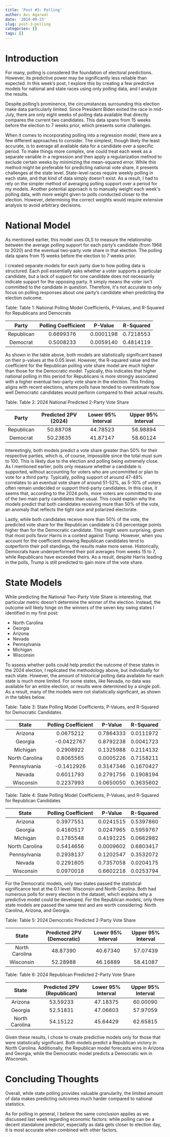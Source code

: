 ```yaml
---
title: 'Post #3: Polling'
author: Avi Agarwal
date: '2024-09-23'
slug: post-3-polling
categories: []
tags: []
---
```






































# Introduction

For many, polling is considered the foundation of electoral predictions. However, its predictive power may be significantly less reliable than expected. In this week’s post, I explore this by creating a few predictive models for national and state races using only polling data, and I analyze the results.

Despite polling’s prominence, the circumstances surrounding this election make data particularly limited. Since President Biden exited the race in mid-July, there are only eight weeks of polling data available that directly compares the current two candidates. This data spans from 15 weeks before the election to 7 weeks prior, which presents some challenges.

When it comes to incorporating polling into a regression model, there are a few different approaches to consider. The simplest, though likely the least accurate, is to average all available data for a candidate over a specific period. To make things more complex, one could treat each week as a separate variable in a regression and then apply a regularization method to exclude certain weeks by minimizing the mean-squared error. While this method might be preferable for predicting national vote share, it presents challenges at the state level. State-level races require weekly polling in each state, and that kind of data simply doesn't exist. As a result, I had to rely on the simpler method of averaging polling support over a period for my models. Another potential approach is to manually weight each week's polling data, with more weight given to polls conducted closer to the election. However, determining the correct weights would require extensive analysis to avoid arbitrary decisions.

# National Model

As mentioned earlier, this model uses OLS to measure the relationship between the average polling support for each party’s candidate (from 1968 to 2020) and the eventual two-party vote share in that election. The polling data spans from 15 weeks before the election to 7 weeks prior.

I created separate models for each party due to how polling data is structured. Each poll essentially asks whether a voter supports a particular candidate, but a lack of support for one candidate does not necessarily indicate support for the opposing party. It simply means the voter isn't committed to the candidate in question. Therefore, it's not accurate to only focus on polling responses about one party’s candidate when predicting the election outcome.


Table: <span id="tab:unnamed-chunk-5"></span>Table 1: National Polling Model Coefficients, P-Values, and R-Squared for Republicans and Democrats

|   Party    | Polling Coefficient |  P-Value  | R-Squared |
|:----------:|:-------------------:|:---------:|:---------:|
| Republican |      0.6699376      | 0.0001198 | 0.7218553 |
|  Democrat  |      0.5008233      | 0.0059140 | 0.4814119 |

As shown in the table above, both models are statistically significant based on their p-values at the 0.05 level. However, the R-squared value and the coefficient for the Republican polling vote share model are much higher than those for the Democratic model. Typically, this indicates that higher national polling in this period for Republicans is more strongly associated with a higher eventual two-party vote share in the election. This finding aligns with recent elections, where polls have tended to overestimate how well Democratic candidates would perform compared to their actual results. 



Table: <span id="tab:unnamed-chunk-6"></span>Table 2: 2024 National Predicted 2-Party Vote Share

|   Party    | Predicted 2PV (2024) | Lower 95% Interval | Upper 95% Interval |
|:----------:|:--------------------:|:------------------:|:------------------:|
| Republican |       50.88708       |      44.78523      |      56.98894      |
|  Democrat  |       50.23635       |      41.87147      |      58.60124      |

Interestingly, both models predict a vote share greater than 50% for their respective parties, which is, of course, impossible since the total must sum to 100. This is likely due to the election and polling being extremely close. As I mentioned earlier, polls only measure whether a candidate is supported, without accounting for voters who are uncommitted or plan to vote for a third party. Typically, polling support of around 47-48% correlates to an eventual vote share of around 51-52%, as 5-10% of voters often remain undecided or support third-party candidates. In this case, it seems that, according to the 2024 polls, more voters are committed to one of the two main party candidates than usual. This could explain why the models predict that both candidates receiving more than 50% of the vote, an anomaly that reflects the tight race and polarized electorate. 

Lastly, while both candidates receive more than 50% of the vote, the predicted vote share for the Republican candidate is 0.6 percentage points higher than for the Democratic candidate. This might seem surprising, given that most polls favor Harris in a contest against Trump. However, when you account for the coefficient showing Republican candidates tend to outperform their poll standings, the results make more sense. Historically, Democrats have underperformed their poll averages from weeks 15 to 7, while Republicans have exceeded theirs. As a result, despite Harris leading in the polls, Trump is still predicted to gain more of the vote share.

# State Models

While predicting the National Two-Party Vote Share is interesting, that particular metric doesn't determine the winner of the election. Instead, the outcome will likely hinge on the winners of the seven key swing states I identified in my first post:

- North Carolina
- Georgia
- Arizona
- Nevada
- Pennsylvania
- Michigan
- Wisconsin

To assess whether polls could help predict the outcome of these states in the 2024 election, I replicated the methodology above, but individually for each state. However, the amount of historical polling data available for each state is much more limited. For some states, like Nevada, no data was available for an entire election, or results were determined by a single poll. As a result, many of the models were not statistically significant, as shown in the tables below.



Table: <span id="tab:unnamed-chunk-11"></span>Table 3: State Polling Model Coefficients, P-Values, and R-Squared for Democratic Candidates

|     State      | Polling Coefficient |  P-Value  | R-Squared |
|:--------------:|:-------------------:|:---------:|:---------:|
|    Arizona     |      0.0675212      | 0.7864333 | 0.0111972 |
|    Georgia     |     -0.0422767      | 0.8792238 | 0.0041723 |
|    Michigan    |      0.2908922      | 0.1325988 | 0.2114132 |
| North Carolina |      0.8065565      | 0.0005226 | 0.7158211 |
|  Pennsylvania  |     -0.1412926      | 0.3147346 | 0.1670427 |
|     Nevada     |      0.6011793      | 0.2791756 | 0.1908194 |
|   Wisconsin    |      0.2237993      | 0.0650050 | 0.3635602 |


Table: <span id="tab:unnamed-chunk-12"></span>Table 4: State Polling Model Coefficients, P-Values, and R-Squared for Republican Candidates

|     State      | Polling Coefficient |  P-Value  | R-Squared |
|:--------------:|:-------------------:|:---------:|:---------:|
|    Arizona     |      0.3977551      | 0.0241515 | 0.5397860 |
|    Georgia     |      0.4160517      | 0.0247965 | 0.5959767 |
|    Michigan    |      0.1785548      | 0.4191225 | 0.0662982 |
| North Carolina |      0.5414656      | 0.0009602 | 0.6803417 |
|  Pennsylvania  |      0.2938137      | 0.1202547 | 0.3532072 |
|     Nevada     |      0.2291605      | 0.7357058 | 0.0204175 |
|   Wisconsin    |      0.0970018      | 0.6602218 | 0.0253794 |

For the Democratic models, only two states passed the statistical significance test at the 0.1 level: Wisconsin and North Carolina. Both had numerous polls for every election in the dataset, which explains why a predictive model could be developed. For the Republican models, only three state models are passed the same test and are worth considering: North Carolina, Arizona, and Georgia.


Table: <span id="tab:unnamed-chunk-16"></span>Table 5: 2024 Democratic Predicted 2-Party Vote Share

|     State      | Predicted 2PV (Democratic) | Lower 95% Interval | Upper 95% Interval |
|:--------------:|:--------------------------:|:------------------:|:------------------:|
| North Carolina |          48.87390          |      40.67340      |      57.07439      |
|   Wisconsin    |          52.28988          |      46.16889      |      58.41087      |


Table: <span id="tab:unnamed-chunk-15"></span>Table 6: 2024 Republican Predicted 2-Party Vote Share

|     State      | Predicted 2PV (Republican) | Lower 95% Interval | Upper 95% Interval |
|:--------------:|:--------------------------:|:------------------:|:------------------:|
|    Arizona     |          53.59233          |      47.18375      |      60.00090      |
|    Georgia     |          52.51831          |      47.06603      |      57.97059      |
| North Carolina |          54.15122          |      45.64429      |      62.65815      |

Given these results, I chose to create predictive models only for those that were statistically significant. Both models predict a Republican victory in North Carolina. Additionally, the Republican model forecasts wins in Arizona and Georgia, while the Democratic model predicts a Democratic win in Wisconsin.

# Concluding Thoughts

Overall, while state polling provides valuable granularity, the limited amount of data makes predicting outcomes much harder compared to national statistics.

As for polling in general, I believe the same conclusion applies as we discussed last week regarding economic factors: while polling can be a decent standalone predictor, especially as data gets closer to election day, it is most accurate when combined with other factors.
